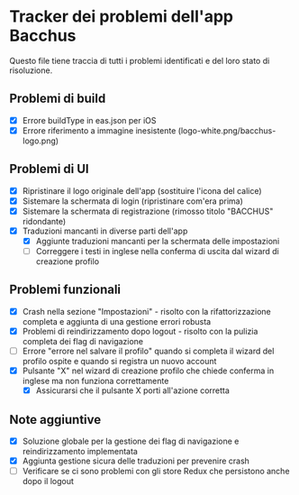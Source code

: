 # Tracker dei problemi dell'app Bacchus

Questo file tiene traccia di tutti i problemi identificati e del loro stato di risoluzione.

## Problemi di build
- [x] Errore buildType in eas.json per iOS
- [x] Errore riferimento a immagine inesistente (logo-white.png/bacchus-logo.png)

## Problemi di UI
- [x] Ripristinare il logo originale dell'app (sostituire l'icona del calice)
- [x] Sistemare la schermata di login (ripristinare com'era prima)
- [x] Sistemare la schermata di registrazione (rimosso titolo "BACCHUS" ridondante)
- [x] Traduzioni mancanti in diverse parti dell'app
  - [x] Aggiunte traduzioni mancanti per la schermata delle impostazioni
  - [ ] Correggere i testi in inglese nella conferma di uscita dal wizard di creazione profilo

## Problemi funzionali
- [x] Crash nella sezione "Impostazioni" - risolto con la rifattorizzazione completa e aggiunta di una gestione errori robusta
- [x] Problemi di reindirizzamento dopo logout - risolto con la pulizia completa dei flag di navigazione
- [ ] Errore "errore nel salvare il profilo" quando si completa il wizard del profilo ospite e quando si registra un nuovo account
- [x] Pulsante "X" nel wizard di creazione profilo che chiede conferma in inglese ma non funziona correttamente
  - [x] Assicurarsi che il pulsante X porti all'azione corretta

## Note aggiuntive
- [x] Soluzione globale per la gestione dei flag di navigazione e reindirizzamento implementata
- [x] Aggiunta gestione sicura delle traduzioni per prevenire crash
- [ ] Verificare se ci sono problemi con gli store Redux che persistono anche dopo il logout 
